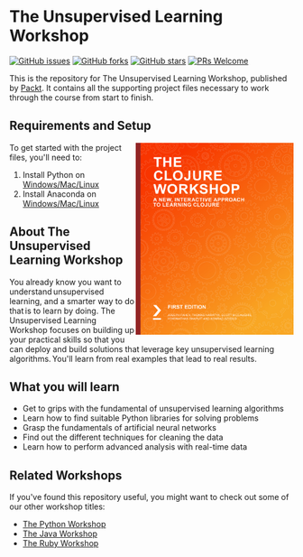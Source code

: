 # The Unsupervised Learning Workshop
[![GitHub issues](https://img.shields.io/github/issues/PacktWorkshops/The-Unsupervised-Learning-Workshop.svg)](https://github.com/PacktWorkshops/The-Unsupervised-Learning-Workshop/issues)
[![GitHub forks](https://img.shields.io/github/forks/PacktWorkshops/The-Unsupervised-Learning-Workshop.svg)](https://github.com/PacktWorkshops/The-Unsupervised-Learning-Workshop/network)
[![GitHub stars](https://img.shields.io/github/stars/PacktWorkshops/The-Unsupervised-Learning-Workshop.svg)](https://github.com/PacktWorkshops/The-Unsupervised-Learning-Workshop/stargazers)
[![PRs Welcome](https://img.shields.io/badge/PRs-welcome-brightgreen.svg)](https://github.com/PacktWorkshops/The-Unsupervised-Learning-Workshop/pulls)

This is the repository for The Unsupervised Learning Workshop, published by [Packt](https://www.packtpub.com/?utm_source=github). It contains all the supporting project files necessary to work through the course from start to finish.

## Requirements and Setup
<a href="https://www.packtpub.com/programming/the-clojure-workshop"><img src="https://github.com/PacktWorkshops/Workshop-Covers/blob/master/The%20Clojure%20Workshop.png" alt="The Clojure Workshop" height="340px" width="280px" align="right" this.target="_blank"></a>

To get started with the project files, you'll need to:
1. Install Python on [Windows/Mac/Linux](https://www.python.org/downloads/)
2. Install Anaconda on [Windows/Mac/Linux](https://www.anaconda.com/distribution/#download-section)

## About The Unsupervised Learning Workshop
You already know you want to understand unsupervised learning, and a smarter way to do that is to learn by doing. The Unsupervised Learning Workshop focuses on building up your practical skills so that you can deploy and build solutions that leverage key unsupervised learning algorithms. You'll learn from real examples that lead to real results. 

## What you will learn
* Get to grips with the fundamental of unsupervised learning algorithms 
* Learn how to find suitable Python libraries for solving problems 
* Grasp the fundamentals of artificial neural networks 
* Find out the different techniques for cleaning the data 
* Learn how to perform advanced analysis with real-time data 

## Related Workshops
If you've found this repository useful, you might want to check out some of our other workshop titles:
* [The Python Workshop](https://courses.packtpub.com/courses/python?utm_source=github&utm_medium=repository&utm_campaign=9781839218859&utm_term=Python&utm_content=The%20Python%20Workshop)
* [The Java Workshop](https://courses.packtpub.com/courses/java?utm_source=github&utm_medium=repository&utm_campaign=9781838986698&utm_term=Java&utm_content=The%20Java%20Workshop)
* [The Ruby Workshop](https://courses.packtpub.com/courses/ruby?utm_source=github&utm_medium=repository&utm_campaign=9781838642365&utm_term=Ruby&utm_content=The%20Ruby%20Workshop)
